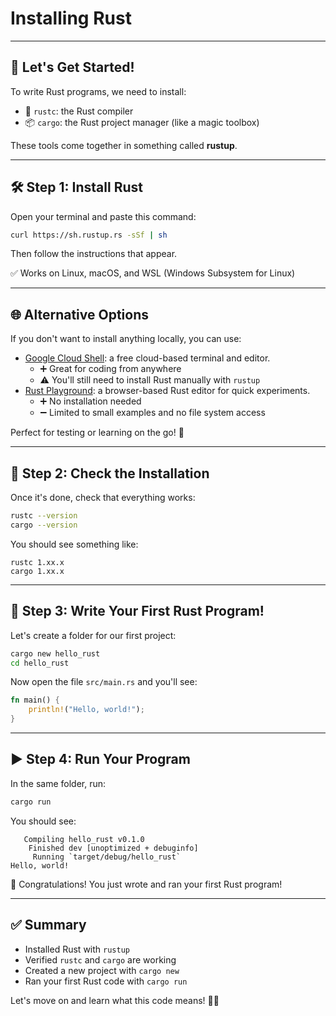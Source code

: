 # Installing Rust

---

## 🚀 Let's Get Started!

To write Rust programs, we need to install:

- 🦀 `rustc`: the Rust compiler
- 📦 `cargo`: the Rust project manager (like a magic toolbox)

These tools come together in something called **rustup**.

---

## 🛠️ Step 1: Install Rust

Open your terminal and paste this command:

```bash
curl https://sh.rustup.rs -sSf | sh
```

Then follow the instructions that appear.

✅ Works on Linux, macOS, and WSL (Windows Subsystem for Linux)

---

## 🌐 Alternative Options

If you don't want to install anything locally, you can use:

- [Google Cloud Shell](https://shell.cloud.google.com/): a free cloud-based terminal and editor.
  - ➕ Great for coding from anywhere
  - ⚠️ You'll still need to install Rust manually with `rustup`
- [Rust Playground](http://play.rust-lang.org/): a browser-based Rust editor for quick experiments.
  - ➕ No installation needed
  - ➖ Limited to small examples and no file system access

Perfect for testing or learning on the go! 🚀

---

## 🧪 Step 2: Check the Installation

Once it's done, check that everything works:

```bash
rustc --version
cargo --version
```

You should see something like:

```text
rustc 1.xx.x
cargo 1.xx.x
```

---

## 📝 Step 3: Write Your First Rust Program!

Let's create a folder for our first project:

```bash
cargo new hello_rust
cd hello_rust
```

Now open the file `src/main.rs` and you'll see:

```rust
fn main() {
    println!("Hello, world!");
}
```

---

## ▶️ Step 4: Run Your Program

In the same folder, run:

```bash
cargo run
```

You should see:

```text
   Compiling hello_rust v0.1.0
    Finished dev [unoptimized + debuginfo]
     Running `target/debug/hello_rust`
Hello, world!
```

🎉 Congratulations! You just wrote and ran your first Rust program!

---

## ✅ Summary

- Installed Rust with `rustup`
- Verified `rustc` and `cargo` are working
- Created a new project with `cargo new`
- Ran your first Rust code with `cargo run`

Let's move on and learn what this code means! 🦀💡
